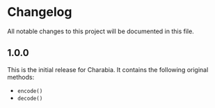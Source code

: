 # Changelog

All notable changes to this project will be documented in this file.

## 1.0.0

This is the initial release for Charabia. It contains the following original
methods:

- `encode()`
- `decode()`
